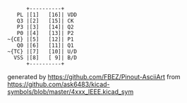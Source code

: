 

	      +----------+
	   PL |[1]   [16]| VDD
	   Q3 |[2]   [15]| CK
	   P3 |[3]   [14]| Q2
	   P0 |[4]   [13]| P2
	~{CE} |[5]   [12]| P1
	   Q0 |[6]   [11]| Q1
	~{TC} |[7]   [10]| U/D
	  VSS |[8]   [ 9]| B/D
	      +----------+


generated by https://github.com/FBEZ/Pinout-AsciiArt from https://github.com/ask6483/kicad-symbols/blob/master/4xxx_IEEE.kicad_sym